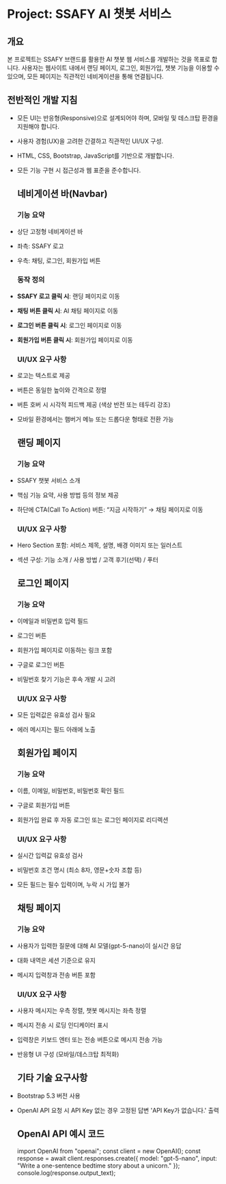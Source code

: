# Project: SSAFY AI 챗봇 서비스

## 개요

본 프로젝트는 SSAFY 브랜드를 활용한 AI 챗봇 웹 서비스를 개발하는 것을 목표로 합니다. 
사용자는 웹사이트 내에서 랜딩 페이지, 로그인, 회원가입, 챗봇 기능을 이용할 수 있으며, 모든 페이지는 직관적인 네비게이션을 통해 연결됩니다.

## 전반적인 개발 지침

- 모든 UI는 반응형(Responsive)으로 설계되어야 하며, 모바일 및 데스크탑 환경을 지원해야 합니다.

- 사용자 경험(UX)을 고려한 간결하고 직관적인 UI/UX 구성.

- HTML, CSS, Bootstrap, JavaScript를 기반으로 개발합니다.

- 모든 기능 구현 시 접근성과 웹 표준을 준수합니다.
  
  ## 네비게이션 바(Navbar)
  
  ### 기능 요약

- 상단 고정형 네비게이션 바

- 좌측: SSAFY 로고

- 우측: 채팅, 로그인, 회원가입 버튼
  
  ### 동작 정의

- **SSAFY 로고 클릭 시**: 랜딩 페이지로 이동

- **채팅 버튼 클릭 시**: AI 채팅 페이지로 이동

- **로그인 버튼 클릭 시**: 로그인 페이지로 이동

- **회원가입 버튼 클릭 시**: 회원가입 페이지로 이동
  
  ### UI/UX 요구 사항

- 로고는 텍스트로 제공

- 버튼은 동일한 높이와 간격으로 정렬

- 버튼 호버 시 시각적 피드백 제공 (색상 반전 또는 테두리 강조)

- 모바일 환경에서는 햄버거 메뉴 또는 드롭다운 형태로 전환 가능
  
  ## 랜딩 페이지
  
  ### 기능 요약

- SSAFY 챗봇 서비스 소개

- 핵심 기능 요약, 사용 방법 등의 정보 제공

- 하단에 CTA(Call To Action) 버튼: “지금 시작하기” → 채팅 페이지로 이동
  
  ### UI/UX 요구 사항

- Hero Section 포함: 서비스 제목, 설명, 배경 이미지 또는 일러스트

- 섹션 구성: 기능 소개 / 사용 방법 / 고객 후기(선택) / 푸터
  
  ## 로그인 페이지
  
  ### 기능 요약

- 이메일과 비밀번호 입력 필드

- 로그인 버튼

- 회원가입 페이지로 이동하는 링크 포함

- 구글로 로그인 버튼

- 비밀번호 찾기 기능은 후속 개발 시 고려
  
  ### UI/UX 요구 사항

- 모든 입력값은 유효성 검사 필요

- 에러 메시지는 필드 아래에 노출
  
  ## 회원가입 페이지
  
  ### 기능 요약

- 이름, 이메일, 비밀번호, 비밀번호 확인 필드

- 구글로 회원가입 버튼

- 회원가입 완료 후 자동 로그인 또는 로그인 페이지로 리디렉션
  
  ### UI/UX 요구 사항

- 실시간 입력값 유효성 검사

- 비밀번호 조건 명시 (최소 8자, 영문+숫자 조합 등)

- 모든 필드는 필수 입력이며, 누락 시 가입 불가
  
  ## 채팅 페이지
  
  ### 기능 요약

- 사용자가 입력한 질문에 대해 AI 모델(gpt-5-nano)이 실시간 응답

- 대화 내역은 세션 기준으로 유지

- 메시지 입력창과 전송 버튼 포함
  
  ### UI/UX 요구 사항

- 사용자 메시지는 우측 정렬, 챗봇 메시지는 좌측 정렬

- 메시지 전송 시 로딩 인디케이터 표시

- 입력창은 키보드 엔터 또는 전송 버튼으로 메시지 전송 가능

- 반응형 UI 구성 (모바일/데스크탑 최적화)
  
  ## 기타 기술 요구사항

- Bootstrap 5.3 버전 사용

- OpenAI API 요청 시 API Key 없는 경우 고정된 답변 'API Key가 없습니다.' 출력
  
  ## OpenAI API 예시 코드
  
  import OpenAI from "openai";
  const client = new OpenAI();
  const response = await client.responses.create({
    model: "gpt-5-nano",
    input: "Write a one-sentence bedtime story about a unicorn."
  });
  console.log(response.output_text);
